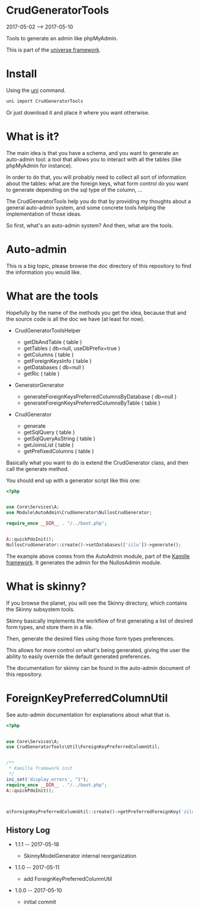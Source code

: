 CrudGeneratorTools
======================
2017-05-02 --> 2017-05-10


Tools to generate an admin like phpMyAdmin.



This is part of the [universe framework](https://github.com/karayabin/universe-snapshot).


Install
==========
Using the [uni](https://github.com/lingtalfi/universe-naive-importer) command.
```bash
uni import CrudGeneratorTools
```

Or just download it and place it where you want otherwise.





What is it?
=================
The main idea is that you have a schema, and you want to generate an auto-admin tool: a tool
that allows you to interact with all the tables (like phpMyAdmin for instance).

In order to do that, you will probably need to collect all sort of information about the 
tables: what are the foreign keys, what form control do you want to generate depending on the sql type of the column, ...



The CrudGeneratorTools help you do that by providing my thoughts about a general auto-admin system,
and some concrete tools helping the implementation of those ideas.



So first, what's an auto-admin system?
And then, what are the tools.


Auto-admin
==============
This is a big topic, please browse the doc directory of this repository to find the information you would like.



What are the tools
===================

Hopefully by the name of the methods you get the idea, because that and the source code
is all the doc we have (at least for now).

- CrudGeneratorToolsHelper
    - getDbAndTable ( table )
    - getTables ( db=null, useDbPrefix=true )
    - getColumns ( table )
    - getForeignKeysInfo ( table )
    - getDatabases ( db=null )
    - getRic ( table )
    
- GeneratorGenerator
    - generateForeignKeysPreferredColumnsByDatabase ( db=null )
    - generateForeignKeysPreferredColumnsByTable ( table )
    
- CrudGenerator
    - generate
    - getSqlQuery ( table )
    - getSqlQueryAsString ( table )
    - getJoinsList ( table )
    - getPrefixedColumns ( table )



Basically what you want to do is extend the CrudGenerator class, and then call the generate method.

You should end up with a generator script like this one:


```php
<?php


use Core\Services\A;
use Module\AutoAdmin\CrudGenerator\NullosCrudGenerator;

require_once __DIR__ . "/../boot.php";


A::quickPdoInit();
NullosCrudGenerator::create()->setDatabases(['zilu'])->generate();

```

The example above comes from the AutoAdmin module, part of the [Kamille framework](https://github.com/lingtalfi/Kamille).
It generates the admin for the NullosAdmin module.





What is skinny?
====================

If you browse the planet, you will see the Skinny directory, which contains the Skinny subsystem tools.

Skinny basically implements the workflow of first generating a list of desired form types,
and store them in a file.

Then, generate the desired files using those form types preferences.

This allows for more control on what's being generated, giving the user the ability to easily
override the default generated preferences.

The documentation for skinny can be found in the auto-admin document of this repository.



ForeignKeyPreferredColumnUtil
===============================

See auto-admin documentation for explanations about what that is.

```php
<?php


use Core\Services\A;
use CrudGeneratorTools\Util\ForeignKeyPreferredColumnUtil;


/**
 * Kamille framework init
 */
ini_set('display_errors', "1");
require_once __DIR__ . "/../boot.php";
A::quickPdoInit();



a(ForeignKeyPreferredColumnUtil::create()->getPreferredForeignKey('zilu', 'container'));

```


History Log
------------------
    
- 1.1.1 -- 2017-05-18

    - SkinnyModelGenerator internal reorganization
    
- 1.1.0 -- 2017-05-11

    - add ForeignKeyPreferredColumnUtil
    
- 1.0.0 -- 2017-05-10

    - initial commit




